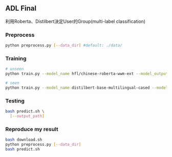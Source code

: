 ## ADL Final

利用Roberta、Distilbert決定User的Group(multi-label classification)

### Preprocess

```bash
python preprocess.py [--data_dir] #default: ./data/
```

### Training

```bash
# unseen
python train.py --model_name hfl/chinese-roberta-wwm-ext --model_output_path ./models/roberta_data_clean

# seen
python train.py --model_name distilbert-base-multilingual-cased --model_output_path ./models/distilbert_data_clean
```

### Testing

```bash
bash predict.sh \
  [--output_path]
```

### Reproduce my result

```bash
bash download.sh
python preprocess.py [--data_dir]
bash predict.sh
```